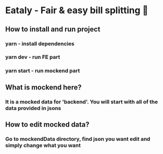# Eataly - Fair & easy bill splitting 🍷


## How to install and run project
### yarn - install dependencies
### yarn dev - run FE part
### yarn start - run mockend part

## What is mockend here?
### It is a mocked data for 'backend'. You will start with all of the data provided in jsons

## How to edit mocked data?
### Go to mockendData directory, find json you want edit and simply change what you want